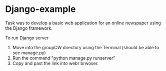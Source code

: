 # Django-example
Task was to develop a basic web application for an online newspaper using the Django framework.


To run Django server
1. Move into the groupCW directory using the Terminal (should be able to see manage.py)
2. Run the command "python manage.py runserver"
3. Copy and past the link into webr brwoser.

